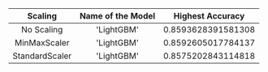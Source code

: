|Scaling       |Name of the Model|Highest Accuracy  |
|:------------:|:---------------:|:----------------:|
|No Scaling    |'LightGBM'       |0.8593628391581308|
|MinMaxScaler  |'LightGBM'       |0.8592605017784137|
|StandardScaler|'LightGBM'       |0.8575202843114818|